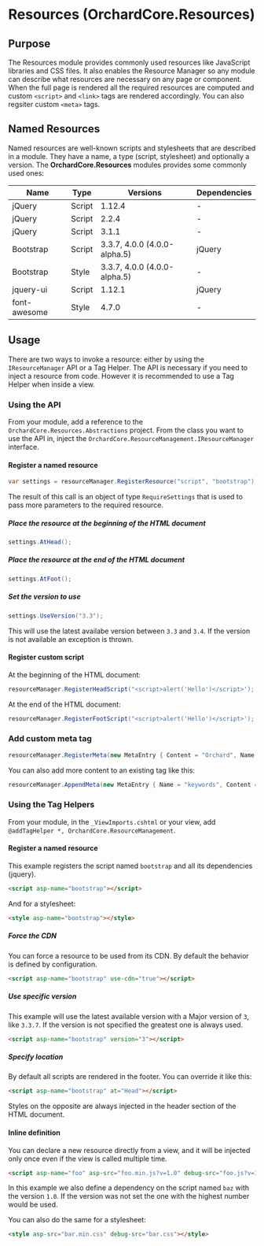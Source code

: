# Resources (OrchardCore.Resources)

## Purpose

The Resources module provides commonly used resources like JavaScript libraries and CSS files. It also enables the Resource Manager
so any module can describe what resources are necessary on any page or component. When the full page is rendered all the required
resources are computed and custom `<script>` and `<link>` tags are rendered accordingly. You can also regsiter custom `<meta>` tags.

## Named Resources

Named resources are well-known scripts and stylesheets that are described in a module. They have a name, a type (script, stylesheet) 
and optionally a version. The __OrchardCore.Resources__ modules provides some commonly used ones:

| Name | Type | Versions | Dependencies |
| ---- | ---- | -------- | ------------ |
| jQuery | Script | 1.12.4 | - |
| jQuery | Script | 2.2.4 | - |
| jQuery | Script | 3.1.1 | - |
| Bootstrap | Script | 3.3.7, 4.0.0 (4.0.0-alpha.5) | jQuery |
| Bootstrap | Style | 3.3.7, 4.0.0 (4.0.0-alpha.5) | - |
| jquery-ui | Script | 1.12.1 | jQuery |
| font-awesome | Style | 4.7.0 | - |

## Usage

There are two ways to invoke a resource: either by using the `IResourceManager` API or a Tag Helper.
The API is necessary if you need to inject a resource from code. However it is recommended to use a Tag Helper when inside a view.

### Using the API

From your module, add a reference to the `OrchardCore.Resources.Abstractions` project.
From the class you want to use the API in, inject the `OrchardCore.ResourceManagement.IResourceManager` interface.

#### Register a named resource

```csharp
var settings = resourceManager.RegisterResource("script", "bootstrap")
```

The result of this call is an object of type `RequireSettings` that is used to pass more parameters to the required resource.

##### Place the resource at the beginning of the HTML document
```csharp
settings.AtHead();
```

##### Place the resource at the end of the HTML document
```csharp
settings.AtFoot();
```

##### Set the version to use
```csharp
settings.UseVersion("3.3");
```

This will use the latest availabe version between `3.3` and `3.4`. If the version is not available an exception is thrown.

#### Register custom script

At the beginning of the HTML document:
```csharp
resourceManager.RegisterHeadScript("<script>alert('Hello')</script>');
```

At the end of the HTML document:

```csharp
resourceManager.RegisterFootScript("<script>alert('Hello')</script>');
```

### Add custom meta tag

```csharp
resourceManager.RegisterMeta(new MetaEntry { Content = "Orchard", Name = "generator" });
```

You can also add more content to an existing tag like this:

```csharp
resourceManager.AppendMeta(new MetaEntry { Name = "keywords", Content = "orchard" }, ",");
```

### Using the Tag Helpers

From your module, in the `_ViewImports.cshtml` or your view, add `@addTagHelper *, OrchardCore.ResourceManagement`.

#### Register a named resource

This example registers the script named `bootstrap` and all its dependencies (jquery).
```html
<script asp-name="bootstrap"></script>
```

And for a stylesheet:

```html
<style asp-name="bootstrap"></style>
```


##### Force the CDN
You can force a resource to be used from its CDN. By default the behavior is defined by configuration.

```html
<script asp-name="bootstrap" use-cdn="true"></script>
```

##### Use specific version
This example will use the latest available version with a Major version of `3`, like `3.3.7`. If the version is not specified
the greatest one is always used.

```html
<script asp-name="bootstrap" version="3"></script>
```

##### Specify location
By default all scripts are rendered in the footer. You can override it like this:
```html
<script asp-name="bootstrap" at="Head"></script>
```

Styles on the opposite are always injected in the header section of the HTML document.

#### Inline definition
You can declare a new resource directly from a view, and it will be injected only once even if the view is called multiple time.

```html
<script asp-name="foo" asp-src="foo.min.js?v=1.0" debug-src="foo.js?v=1.0" depends-on="baz:1.0" version="1.0"></script>
```

In this example we also define a dependency on the script named `baz` with the version `1.0`. If the version was not set
the one with the highest number would be used.

You can also do the same for a stylesheet:

```html
<style asp-src="bar.min.css" debug-src="bar.css"></style>
```